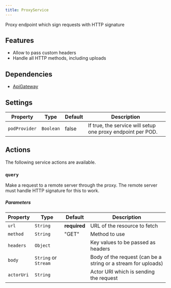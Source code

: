 ```yaml
---
title: ProxyService
---
```


Proxy endpoint which sign requests with HTTP signature

## Features
- Allow to pass custom headers
- Handle all HTTP methods, including uploads

## Dependencies
- [ApiGateway](https://moleculer.services/docs/0.14/moleculer-web.html)

## Settings

| Property      | Type      | Default | Description                                                 |
|---------------|-----------|---------|-------------------------------------------------------------|
| `podProvider` | `Boolean` | false   | If true, the service will setup one proxy endpoint per POD. |


## Actions

The following service actions are available.


### `query`

Make a request to a remote server through the proxy.
The remote server must handle HTTP signature for this to work.

##### Parameters
| Property   | Type                 | Default      | Description                                                   |
|------------|----------------------|--------------|---------------------------------------------------------------|
| `url`      | `String`             | **required** | URL of the resource to fetch                                  |
| `method`   | `String`             | "GET"        | Method to use                                                 |
| `headers`  | `Object`             |              | Key values to be passed as headers                            |
| `body`     | `String` or `Stream` |              | Body of the request (can be a string or a stream for uploads) |
| `actorUri` | `String`             |              | Actor URI which is sending the request                        |
